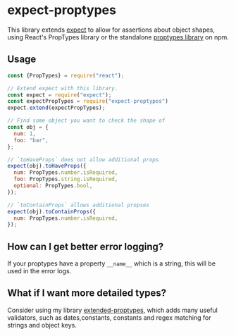 # expect-proptypes
This library extends [expect](https://github.com/mjackson/expect) to allow for assertions about object shapes, using React's PropTypes library or the standalone [proptypes library](https://www.npmjs.com/package/proptypes) on npm.

## Usage
```js
const {PropTypes} = require("react");

// Extend expect with this library.
const expect = require("expect");
const expectPropTypes = require("expect-proptypes")
expect.extend(expectPropTypes);

// Find some object you want to check the shape of
const obj = {
  num: 1,
  foo: "bar",
};

// `toHaveProps` does not allow additional props
expect(obj).toHaveProps({
  num: PropTypes.number.isRequired,
  foo: PropTypes.string.isRequired,
  optional: PropTypes.bool,
});

// `toContainProps` allows additional propses
expect(obj).toContainProps({
  num: PropTypes.number.isRequired,
});
```

## How can I get better error logging?
If your proptypes have a property `__name__` which is a string, this will be used in the error logs.

## What if I want more detailed types?
Consider using my library [extended-proptypes](https://www.npmjs.com/package/extended-proptypes), which adds many useful validators, such as dates,constants, constants and regex matching for strings and object keys.
